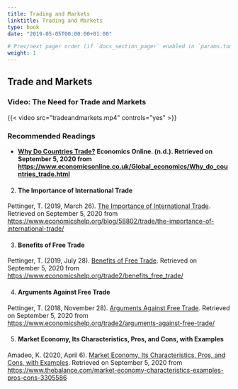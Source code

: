 ```yaml
---
title: Trading and Markets
linktitle: Trading and Markets
type: book
date: "2019-05-05T00:00:00+01:00"

# Prev/next pager order (if `docs_section_pager` enabled in `params.toml`)
weight: 1
---
```


## Trade and Markets

### Video: The Need for Trade and Markets
{{< video src="tradeandmarkets.mp4" controls="yes" >}}

### Recommended Readings
* **[Why Do Countries Trade?](https://www.economicsonline.co.uk/Global_economics/Why_do_countries_trade.html) Economics Online. (n.d.). Retrieved on September 5, 2020 from https://www.economicsonline.co.uk/Global_economics/Why_do_countries_trade.html**

2. <h4>The Importance of International Trade</h4>
Pettinger, T. (2019, March 26). [The Importance of International Trade](https://www.economicshelp.org/blog/58802/trade/the-importance-of-international-trade/). Retrieved on September 5, 2020 from https://www.economicshelp.org/blog/58802/trade/the-importance-of-international-trade/

3. <h4>Benefits of Free Trade</h4>
Pettinger, T. (2019, July 28). [Benefits of Free Trade](https://www.economicshelp.org/trade2/benefits_free_trade/). Retrieved on September 5, 2020 from https://www.economicshelp.org/trade2/benefits_free_trade/

4. <h4>Arguments Against Free Trade</h4>
Pettinger, T. (2018, November 28). [Arguments Against Free Trade](https://www.economicshelp.org/trade2/arguments-against-free-trade/). Retrieved on September 5, 2020 from https://www.economicshelp.org/trade2/arguments-against-free-trade/

5. <h4>Market Economy, Its Characteristics, Pros, and Cons, with Examples</h4>
Amadeo, K. (2020, April 6). [Market Economy, Its Characteristics, Pros, and Cons, with Examples](https://www.thebalance.com/market-economy-characteristics-examples-pros-cons-3305586). Retrieved on September 5, 2020 from https://www.thebalance.com/market-economy-characteristics-examples-pros-cons-3305586